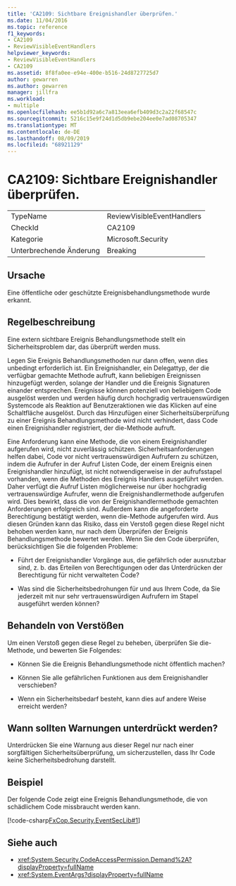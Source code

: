 ```yaml
---
title: 'CA2109: Sichtbare Ereignishandler überprüfen.'
ms.date: 11/04/2016
ms.topic: reference
f1_keywords:
- CA2109
- ReviewVisibleEventHandlers
helpviewer_keywords:
- ReviewVisibleEventHandlers
- CA2109
ms.assetid: 8f8fa0ee-e94e-400e-b516-24d8727725d7
author: gewarren
ms.author: gewarren
manager: jillfra
ms.workload:
- multiple
ms.openlocfilehash: ee5b1d92a6c7a813eea6efb409d3c2a22f68547c
ms.sourcegitcommit: 5216c15e9f24d1d5db9ebe204ee0e7ad08705347
ms.translationtype: MT
ms.contentlocale: de-DE
ms.lasthandoff: 08/09/2019
ms.locfileid: "68921129"
---
```

# <a name="ca2109-review-visible-event-handlers"></a>CA2109: Sichtbare Ereignishandler überprüfen.

|||
|-|-|
|TypeName|ReviewVisibleEventHandlers|
|CheckId|CA2109|
|Kategorie|Microsoft.Security|
|Unterbrechende Änderung|Breaking|

## <a name="cause"></a>Ursache
Eine öffentliche oder geschützte Ereignisbehandlungsmethode wurde erkannt.

## <a name="rule-description"></a>Regelbeschreibung
Eine extern sichtbare Ereignis Behandlungsmethode stellt ein Sicherheitsproblem dar, das überprüft werden muss.

Legen Sie Ereignis Behandlungsmethoden nur dann offen, wenn dies unbedingt erforderlich ist. Ein Ereignishandler, ein Delegattyp, der die verfügbar gemachte Methode aufruft, kann beliebigen Ereignissen hinzugefügt werden, solange der Handler und die Ereignis Signaturen einander entsprechen. Ereignisse können potenziell von beliebigem Code ausgelöst werden und werden häufig durch hochgradig vertrauenswürdigen Systemcode als Reaktion auf Benutzeraktionen wie das Klicken auf eine Schaltfläche ausgelöst. Durch das Hinzufügen einer Sicherheitsüberprüfung zu einer Ereignis Behandlungsmethode wird nicht verhindert, dass Code einen Ereignishandler registriert, der die-Methode aufruft.

Eine Anforderung kann eine Methode, die von einem Ereignishandler aufgerufen wird, nicht zuverlässig schützen. Sicherheitsanforderungen helfen dabei, Code vor nicht vertrauenswürdigen Aufrufern zu schützen, indem die Aufrufer in der Aufruf Listen Code, der einem Ereignis einen Ereignishandler hinzufügt, ist nicht notwendigerweise in der aufrufsstapel vorhanden, wenn die Methoden des Ereignis Handlers ausgeführt werden. Daher verfügt die Aufruf Listen möglicherweise nur über hochgradig vertrauenswürdige Aufrufer, wenn die Ereignishandlermethode aufgerufen wird. Dies bewirkt, dass die von der Ereignishandlermethode gemachten Anforderungen erfolgreich sind. Außerdem kann die angeforderte Berechtigung bestätigt werden, wenn die-Methode aufgerufen wird. Aus diesen Gründen kann das Risiko, dass ein Verstoß gegen diese Regel nicht behoben werden kann, nur nach dem Überprüfen der Ereignis Behandlungsmethode bewertet werden. Wenn Sie den Code überprüfen, berücksichtigen Sie die folgenden Probleme:

- Führt der Ereignishandler Vorgänge aus, die gefährlich oder ausnutzbar sind, z. b. das Erteilen von Berechtigungen oder das Unterdrücken der Berechtigung für nicht verwalteten Code?

- Was sind die Sicherheitsbedrohungen für und aus Ihrem Code, da Sie jederzeit mit nur sehr vertrauenswürdigen Aufrufern im Stapel ausgeführt werden können?

## <a name="how-to-fix-violations"></a>Behandeln von Verstößen
Um einen Verstoß gegen diese Regel zu beheben, überprüfen Sie die-Methode, und bewerten Sie Folgendes:

- Können Sie die Ereignis Behandlungsmethode nicht öffentlich machen?

- Können Sie alle gefährlichen Funktionen aus dem Ereignishandler verschieben?

- Wenn ein Sicherheitsbedarf besteht, kann dies auf andere Weise erreicht werden?

## <a name="when-to-suppress-warnings"></a>Wann sollten Warnungen unterdrückt werden?
Unterdrücken Sie eine Warnung aus dieser Regel nur nach einer sorgfältigen Sicherheitsüberprüfung, um sicherzustellen, dass Ihr Code keine Sicherheitsbedrohung darstellt.

## <a name="example"></a>Beispiel
Der folgende Code zeigt eine Ereignis Behandlungsmethode, die von schädlichem Code missbraucht werden kann.

[!code-csharp[FxCop.Security.EventSecLib#1](../code-quality/codesnippet/CSharp/ca2109-review-visible-event-handlers_1.cs)]

## <a name="see-also"></a>Siehe auch

- <xref:System.Security.CodeAccessPermission.Demand%2A?displayProperty=fullName>
- <xref:System.EventArgs?displayProperty=fullName>